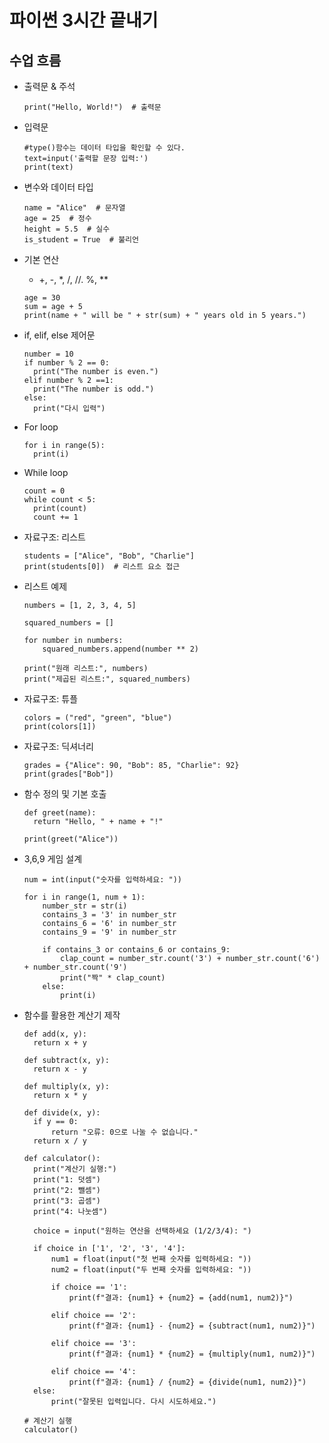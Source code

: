 # 파이썬 3시간 끝내기
## 수업 흐름
* 출력문 & 주석
  ```
  print("Hello, World!")  # 출력문
  ```
* 입력문
  ```
  #type()함수는 데이터 타입을 확인할 수 있다.
  text=input('출력할 문장 입력:')
  print(text) 
  ```
* 변수와 데이터 타입
  ```
  name = "Alice"  # 문자열
  age = 25  # 정수
  height = 5.5  # 실수
  is_student = True  # 불리언
  ```
* 기본 연산
  - +, -, *, /, //. %, **
  ```
  age = 30
  sum = age + 5
  print(name + " will be " + str(sum) + " years old in 5 years.")
  ```
* if, elif, else 제어문
  ```
  number = 10
  if number % 2 == 0:
    print("The number is even.")
  elif number % 2 ==1:
    print("The number is odd.")
  else:
    print("다시 입력")
  ```
* For loop
  ```
  for i in range(5):
    print(i)
  ```
* While loop
  ```
  count = 0
  while count < 5:
    print(count)
    count += 1
  ```
* 자료구조: 리스트
  ```
  students = ["Alice", "Bob", "Charlie"]
  print(students[0])  # 리스트 요소 접근
  ```
* 리스트 예제
  ```
  numbers = [1, 2, 3, 4, 5]
  
  squared_numbers = []
  
  for number in numbers:
      squared_numbers.append(number ** 2)
  
  print("원래 리스트:", numbers)
  print("제곱된 리스트:", squared_numbers)
  ```  
* 자료구조: 튜플
  ```
  colors = ("red", "green", "blue")
  print(colors[1])
  ```
* 자료구조: 딕셔너리
  ```
  grades = {"Alice": 90, "Bob": 85, "Charlie": 92}
  print(grades["Bob"])

* 함수 정의 및 기본 호출
  ```
  def greet(name):
    return "Hello, " + name + "!"

  print(greet("Alice"))
  ```

* 3,6,9 게임 설계
  ```
  num = int(input("숫자를 입력하세요: "))

  for i in range(1, num + 1):
      number_str = str(i)
      contains_3 = '3' in number_str
      contains_6 = '6' in number_str
      contains_9 = '9' in number_str
  
      if contains_3 or contains_6 or contains_9:
          clap_count = number_str.count('3') + number_str.count('6') + number_str.count('9')
          print("짝" * clap_count)
      else:
          print(i)
  ```

* 함수를 활용한 계산기 제작
  ```
  def add(x, y):
    return x + y

  def subtract(x, y):
    return x - y

  def multiply(x, y):
    return x * y

  def divide(x, y):
    if y == 0:
        return "오류: 0으로 나눌 수 없습니다."
    return x / y

  def calculator():
    print("계산기 실행:")
    print("1: 덧셈")
    print("2: 뺄셈")
    print("3: 곱셈")
    print("4: 나눗셈")

    choice = input("원하는 연산을 선택하세요 (1/2/3/4): ")

    if choice in ['1', '2', '3', '4']:
        num1 = float(input("첫 번째 숫자를 입력하세요: "))
        num2 = float(input("두 번째 숫자를 입력하세요: "))

        if choice == '1':
            print(f"결과: {num1} + {num2} = {add(num1, num2)}")

        elif choice == '2':
            print(f"결과: {num1} - {num2} = {subtract(num1, num2)}")

        elif choice == '3':
            print(f"결과: {num1} * {num2} = {multiply(num1, num2)}")

        elif choice == '4':
            print(f"결과: {num1} / {num2} = {divide(num1, num2)}")
    else:
        print("잘못된 입력입니다. 다시 시도하세요.")

  # 계산기 실행
  calculator()

  ```
